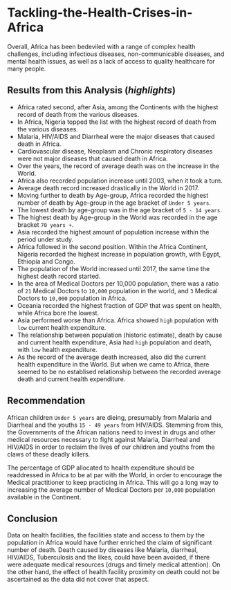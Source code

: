 # Tackling-the-Health-Crises-in-Africa
Overall, Africa has been bedeviled with a range of complex health challenges, including infectious diseases, non-communicable diseases, and mental health issues, as well as a lack of access to quality healthcare for many people.


## Results from this Analysis (*highlights*)


*   Africa rated second, after Asia, among the Continents with the highest record of death from the various diseases. 
*   In Africa, Nigeria topped the list with the highest record of death from the various diseases.
*   Malaria, HIV/AIDS and Diarrheal were the major diseases that caused death in Africa.
*   Cardiovascular disease, Neoplasm and Chronic respiratory diseases were not major diseases that caused death in Africa.
*   Over the years, the record of average death was on the increase in the World. 
*   Africa also recorded population increase until 2003, when it took a turn.
*   Average death record increased drastically in the World in 2017.
*   Moving further to death by Age-group, Africa recorded the highest number of death by Age-group in the age bracket of  `Under 5 years`.
*   The lowest death by age-group was in the age bracket of `5 - 14 years`.
*   The highest death by Age-group in the World was recorded in the age bracket `70 years +`.
*   Asia recorded the highest amount of population increase within the period under study.
*   Africa followed in the second position. Within the Africa Continent, Nigeria recorded the highest increase in population growth, with Egypt, Ethiopia and Congo.
*   The population of the World increased until 2017, the same time the highest death record started. 
*   In the area of Medical Doctors per 10,000 population, there was a ratio of `21` Medical Doctors to `10,000` population in the world, and `3` Medical Doctors to `10,000` population in Africa.
*   Oceania recorded the highest fraction of GDP that was spent on health, while Africa bore the lowest.
*   Asia performed worse than Africa. Africa showed `high` population with `low` current health expenditure.
*   The relationship between population (historic estimate), death by cause and current health expenditure, Asia had `high` population and death, with `low` health expenditure.
*   As the record of the average death increased, also did the current health expenditure in the World. But when we came to Africa, there seemed to be no establised relationship between the recorded average death and current health expenditure.


## Recommendation

African children `Under 5 years` are dieing, presumably from Malaria and Diarrheal and the youths `15 - 49 years` from HIV/AIDS. Stemming from this, the Governments of the African nations need to invest in drugs and other medical resources necessary to fight against Malaria, Diarrheal and HIV/AIDS in  order to reclaim the lives of our children and youths from the claws of these deadly killers.

The percentage of GDP allocated to health expenditure should be readdressed in Africa to be at par with the World, in order to encourage the Medical practitioner to keep practicing in Africa. This will go a long way to increasing the average number of Medical Doctors per `10,000` population available in the Continent.


## Conclusion
Data on health facilities, the facilities state and access to them by the population in Africa would have further enriched the claim of significant number of death. Death caused by diseases like Malaria, diarrheal, HIV/AIDS, Tuberculosis and the likes, could have been avoided, if there were adequate medical resources (drugs and timely medical attention). On the other hand, the effect of health facility proximity on death could not be ascertained as the data did not cover that aspect.
